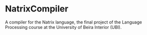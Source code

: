 # NatrixCompiler
A compiler for the Natrix language, the final project of the Language Processing course at the University of Beira Interior (UBI).
